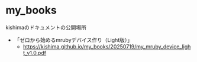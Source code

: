 # my_books

kishimaのドキュメントの公開場所

- 「ゼロから始めるmrubyデバイス作り（Light版）」
  - https://kishima.github.io/my_books/20250719/my_mruby_device_light_v1.0.pdf

